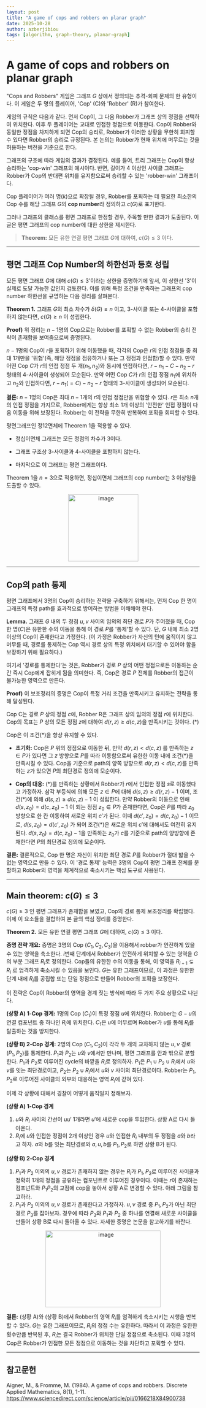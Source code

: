 ```yaml
---
layout: post
title: "A game of cops and robbers on planar graph"
date: 2025-10-28
author: azberjibiou
tags: [algorithm, graph-theory, planar-graph]
---
```


# A game of cops and robbers on planar graph

"Cops and Robbers" 게임은 그래프 $G$ 상에서 정의되는 추격-회피 문제의 한 유형이다. 이 게임은 두 명의 플레이어, 'Cop' (C)와 'Robber' (R)가 참여한다.

게임의 규칙은 다음과 같다. 먼저 Cop이, 그 다음 Robber가 그래프 상의 정점을 선택하여 위치한다. 이후 두 플레이어는 교대로 인접한 정점으로 이동한다. Cop이 Robber와 동일한 정점을 차지하게 되면 Cop의 승리로, Robber가 이러한 상황을 무한히 회피할 수 있다면 Robber의 승리로 규정된다. 본 논의는 Robber가 현재 위치에 머무르는 것을 허용하는 버전을 기준으로 한다.

그래프의 구조에 따라 게임의 결과가 결정된다. 예를 들어, 트리 그래프는 Cop이 항상 승리하는 'cop-win' 그래프의 예시이다. 반면, 길이가 4 이상인 사이클 그래프는 Robber가 Cop의 반대편 위치를 유지함으로써 승리할 수 있는 'robber-win' 그래프이다.

Cop 플레이어가 여러 명($k$)으로 확장될 경우, Robber를 포획하는 데 필요한 최소한의 Cop 수를 해당 그래프 $G$의 **cop number**라 정의하고 $c(G)$로 표기한다.

그러나 그래프의 클래스를 평면 그래프로 한정할 경우, 주목할 만한 결과가 도출된다. 이 글은 평면 그래프의 cop number에 대한 상한을 제시한다.

> **Theorem:** 모든 유한 연결 평면 그래프 $G$에 대하여, $c(G) \le 3$ 이다.

---

## 평면 그래프 Cop Number의 하한선과 등호 성립

모든 평면 그래프 $G$에 대해 $c(G) \le 3$'이라는 상한을 증명하기에 앞서, 이 상한선 '3'이 실제로 도달 가능한 값인지 검토한다. 이를 위해 특정 조건을 만족하는 그래프의 cop number 하한선을 규명하는 다음 정리를 살펴본다.

**Theorem 1.** 그래프 $G$의 최소 차수가 $\delta(G) \ge n$ 이고, 3-사이클 또는 4-사이클을 포함하지 않는다면, $c(G) \ge n$ 이 성립한다.

**Proof)** 위 정리는 $n-1$명의 Cop으로는 Robber를 포획할 수 없는 Robber의 승리 전략이 존재함을 보여줌으로써 증명된다.

$n-1$명의 Cop이 $r$을 포획하기 위해 이동했을 때, 각각의 Cop은 $r$의 인접 정점들 중 최대 1개만을 '위협'(즉, 해당 정점을 점유하거나 또는 그 정점과 인접함)할 수 있다. 만약 어떤 Cop $C$가 $r$의 인접 정점 두 개($n_1, n_2$)와 동시에 인접하다면, $r-n_1-C-n_2-r$ 형태의 4-사이클이 생성되어 모순된다. 만약 어떤 Cop $C$가 $r$의 인접 정점 $n_1$에 위치하고 $n_2$와 인접하다면, $r-n_1(=C)-n_2-r$ 형태의 3-사이클이 생성되어 모순된다.

**결론:** $n-1$명의 Cop은 최대 $n-1$개의 $r$의 인접 정점만을 위협할 수 있다. $r$은 최소 $n$개의 인접 정점을 가지므로, Robber에게는 항상 최소 1개 이상의 '안전한' 인접 정점이 다음 이동을 위해 보장된다. Robber는 이 전략을 무한히 반복하여 포획을 회피할 수 있다.

평면그래프인 정12면체에 Theorem 1을 적용할 수 있다.

* 정십이면체 그래프는 모든 정점의 차수가 3이다.

* 그래프 구조상 3-사이클과 4-사이클을 포함하지 않는다.

* 마지막으로 이 그래프는 평면 그래프이다.

Theorem 1을 $n=3$으로 적용하면, 정십이면체 그래프의 cop number는 $3$ 이상임을 도출할 수 있다.

<div align="center">
  <img width="183" height="175" alt="image" src="https://github.com/user-attachments/assets/b9b07467-53d8-4d2c-ba8b-a5f2802b06a4" />
</div>

---

## Cop의 path 통제

평면 그래프에서 3명의 Cop이 승리하는 전략을 구축하기 위해서는, 먼저 Cop 한 명이 그래프의 특정 path를 효과적으로 방어하는 방법을 이해해야 한다.

**Lemma.** 그래프 $G$ 내의 두 정점 $u, v$ 사이의 임의의 최단 경로 $P$가 주어졌을 때, Cop 한 명($C$)은 유한한 수의 이동을 통해 이 경로 $P$를 '통제'할 수 있다. 단, $G$ 내에 최소 2명 이상의 Cop이 존재한다고 가정한다. (이 가정은 Robber가 자신의 턴에 움직이지 않고 머무를 때, 경로를 통제하는 Cop 역시 경로 상의 특정 위치에서 대기할 수 있어야 함을 보장하기 위해 필요하다.)

여기서 '경로를 통제한다'는 것은, Robber가 경로 $P$ 상의 어떤 정점으로든 이동하는 순간 즉시 Cop에게 잡히게 됨을 의미한다. 즉, Cop은 경로 $P$ 전체를 Robber의 접근이 불가능한 영역으로 만든다.

**Proof)** 이 보조정리의 증명은 Cop이 특정 거리 조건을 만족시키고 유지하는 전략을 통해 달성된다.

Cop C는 경로 $P$ 상의 정점 $c$에, Robber R은 그래프 상의 임의의 정점 $r$에 위치한다. Cop의 목표는 $P$ 상의 모든 정점 $z$에 대하여 $d(r, z) \ge d(c, z)$을 만족시키는 것이다. (*)

Cop은 이 조건(*)을 항상 유지할 수 있다.

* **초기화:** Cop은 $P$ 위의 정점으로 이동한 뒤, 만약 $d(r, z) < d(c, z)$ 를 만족하는 $z \in P$가 있다면 그 $z$ 방향으로 $P$를 따라 이동함으로써 유한한 이동 내에 조건(*)을 만족시킬 수 있다. Cop을 기준으로 path의 양쪽 방향으로 $d(r, z) < d(c, z)$를 만족하는 $z$가 있으면 $P$의 최단경로 정의에 모순이다.

* **Cop의 대응:** (\*)를 만족하는 상황에서 Robber가 $r$에서 인접한 정점 $s$로 이동했다고 가정하자. 삼각 부등식에 의해 모든 $z \in P$에 대해 $d(s, z) \ge d(r, z) - 1$ 이며, 조건(\*)에 의해 $d(s, z) \ge d(c, z) - 1$ 이 성립한다. 만약 Robber의 이동으로 인해 $d(s, z_0) = d(c, z_0) - 1$ 이 되는 정점 $z_0 \in P$가 존재한다면, Cop은 $P$를 따라 $z_0$ 방향으로 한 칸 이동하여 새로운 위치 $c'$가 된다. 이때 $d(c', z_0) = d(c, z_0) - 1$ 이므로, $d(s, z_0) = d(c', z_0)$ 가 되어 조건(*)은 새로운 위치 $c'$에 대해서도 여전히 유지된다. $d(s, z_0) = d(c, z_0)-1$을 만족하는 $z_0$가 $c$를 기준으로 path의 양방향에 존재한다면 $P$의 최단경로 정의에 모순이다.

**결론:**
결론적으로, Cop 한 명은 자신이 위치한 최단 경로 $P$를 Robber가 절대 밟을 수 없는 영역으로 만들 수 있다. 이 '경로 통제' 능력은 3명의 Cop이 평면 그래프 전체를 분할하고 Robber의 영역을 체계적으로 축소시키는 핵심 도구로 사용된다.

---

## Main theorem: $c(G) \le 3$

$c(G) \ge 3$ 인 평면 그래프가 존재함을 보였고, Cop의 경로 통제 보조정리를 확립했다. 이제 이 요소들을 결합하여 본 글의 핵심 정리를 증명한다.

**Theorem 2.** 모든 유한 연결 평면 그래프 $G$에 대하여, $c(G) \le 3$ 이다.

**증명 전략 개요:**
증명은 3명의 Cop ($C_1, C_2, C_3$)을 이용해서 robber가 안전하게 있을 수 있는 영역을 축소한다. $i$번째 단계에서 Robber가 안전하게 위치할 수 있는 영역을 $G$의 부분 그래프 $R_i$로 정의한다. Cop들의 유한한 수의 이동을 통해, 이 영역을 $R_{i+1} \subsetneq R_i$ 로 엄격하게 축소시킬 수 있음을 보인다. $G$는 유한 그래프이므로, 이 과정은 유한한 단계 내에 $R_i$를 공집합 또는 단일 정점으로 만들어 Robber의 포획을 보장한다.

이 전략은 Cop이 Robber의 영역을 경계 짓는 방식에 따라 두 가지 주요 상황으로 나뉜다.

**(상황 A) 1-Cop 경계:** 1명의 Cop ($C_1$)이 특정 정점 $u$에 위치한다. Robber는 $G-u$의 연결 컴포넌트 중 하나인 $R_i$에 위치한다. $C_1$은 $u$에 머무르며 Robber가 $u$를 통해 $R_i$를 탈출하는 것을 방지한다.

**(상황 B) 2-Cop 경계:** 2명의 Cop ($C_1, C_2$)이 각각 두 개의 교차하지 않는 $u, v$ 경로 ($P_1, P_2$)를 통제한다. $P_1$과 $P_2$는 $u$와 $v$에서만 만나며, 평면 그래프를 안과 밖으로 분할한다. $P_1$과 $P_2$로 이루어진 cycle의 바깥을 $R_i$로 정의하자. $P_1$은 $P_1 \cup P_2 \cup R_i$에서 $u$와 $v$를 잇는 최단경로이고, $P_2$는 $P_2 \cup R_i$에서 $u$와 $v$ 사이의 최단경로이다. Robber는 $P_1, P_2$로 이루어진 사이클의 외부와 대응하는 영역 $R_i$에 갇혀 있다.

이제 각 상황에 대해서 경찰이 어떻게 움직일지 정해보자.

**(상황 A) 1-Cop 경계**

1.  $u$와 $R_i$ 사이의 간선이 $uu'$ 1개라면 $u'$에 새로운 cop을 투입한다. 상황 A로 다시 돌아온다.
2.  $R_i$에 $u$와 인접한 정점이 2개 이상인 경우 $u$와 인접한 $R_i$ 내부의 두 정점을 $a$와 $b$라고 하자. $a$와 $b$를 잇는 최단경로와 ${a, u, b}$를 $P_1, P_2$로 하면 상황 B가 된다.

**(상황 B) 2-Cop 경계**

1.  $P_1$과 $P_2$ 이외의 $u, v$ 경로가 존재하지 않는 경우는 $R_i$가 $P_1, P_2$로 이루어진 사이클과 정확히 1개의 정점을 공유하는 컴포넌트로 이루어진 경우이다. 이때는 $r$이 존재하는 컴포넌트와 $P_1P_2$의 교점에 cop을 놓아서 상황 A로 변경할 수 있다. 아래 그림을 참고하라.
2.  $P_1$과 $P_2$ 이외의 $u, v$ 경로가 존재한다고 가정하자. $u, v$ 경로 중 $P_1, P_2$가 아닌 최단경로 $P_3$를 잡아보자. 경우에 따라 $P_3$와 $P_1$과 $P_2$ 중 하나를 연결해 새로운 사이클을 만들어 상황 B로 다시 돌아올 수 있다. 자세한 증명은 논문을 참고하기를 바란다.


<div align="center">
<img width="300" height="200" alt="image" src="https://github.com/user-attachments/assets/7c59aef0-f77a-45ba-89fe-b58b6e8a4c3f" />
</div>


**결론:** (상황 A)와 (상황 B)에서 Robber의 영역 $R_i$를 엄격하게 축소시키는 시행을 반복할 수 있다. $G$는 유한 그래프이므로, $R_i$의 정점 수는 유한하다. 따라서 이 과정은 유한한 횟수만큼 반복된 후, $R_i$는 결국 Robber가 위치한 단일 정점으로 축소된다. 이때 3명의 Cop은 Robber가 인접한 모든 정점으로 이동하는 것을 차단하고 포획할 수 있다.

---

## 참고문헌

Aigner, M., & Fromme, M. (1984). A game of cops and robbers. Discrete Applied Mathematics, 8(1), 1-11. https://www.sciencedirect.com/science/article/pii/0166218X84900738
